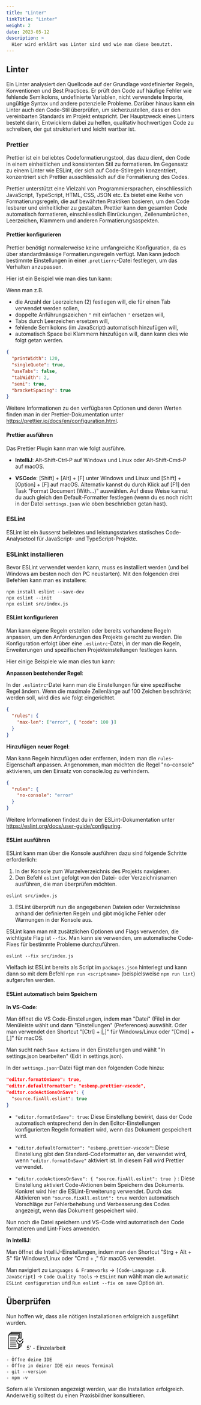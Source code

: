 ```yaml
---
title: "Linter"
linkTitle: "Linter"
weight: 2
date: 2023-05-12
description: >
  Hier wird erklärt was Linter sind und wie man diese benutzt.
---
```


## Linter

Ein Linter analysiert den Quellcode auf der Grundlage vordefinierter Regeln, Konventionen und Best Practices. Er prüft den Code auf häufige Fehler wie fehlende Semikolons, undefinierte Variablen, nicht verwendete Importe, ungültige Syntax und andere potenzielle Probleme. Darüber hinaus kann ein Linter auch den Code-Stil überprüfen, um sicherzustellen, dass er den vereinbarten Standards im Projekt entspricht.
Der Hauptzweck eines Linters besteht darin, Entwicklern dabei zu helfen, qualitativ hochwertigen Code zu schreiben, der gut strukturiert und leicht wartbar ist.

### Prettier

Prettier ist ein beliebtes Codeformatierungstool, das dazu dient, den Code in einem einheitlichen und konsistenten Stil zu formatieren. Im Gegensatz zu einem Linter wie ESLint, der sich auf Code-Stilregeln konzentriert, konzentriert sich Prettier ausschliesslich auf die Formatierung des Codes.

Prettier unterstützt eine Vielzahl von Programmiersprachen, einschliesslich JavaScript, TypeScript, HTML, CSS, JSON etc.
Es bietet eine Reihe von Formatierungsregeln, die auf bewährten Praktiken basieren, um den Code lesbarer und einheitlicher zu gestalten.
Prettier kann den gesamten Code automatisch formatieren, einschliesslich Einrückungen, Zeilenumbrüchen, Leerzeichen, Klammern und anderen Formatierungsaspekten.

#### Prettier konfigurieren

Prettier benötigt normalerweise keine umfangreiche Konfiguration, da es über standardmässige Formatierungsregeln verfügt. Man kann jedoch bestimmte Einstellungen in einer .`prettierrc`-Datei festlegen, um das Verhalten anzupassen.

Hier ist ein Beispiel wie man dies tun kann:

Wenn man z.B.

- die Anzahl der Leerzeichen (2) festlegen will, die für einen Tab verwendet werden sollen,
- doppelte Anführungszeichen `"` mit einfachen `'` ersetzen will,
- Tabs durch Leerzeichen ersetzen will,
- fehlende Semikolons (im JavaScript) automatisch hinzufügen will,
- automatisch Space bei Klammern hinzufügen will,
  dann kann dies wie folgt getan werden.

```json
{
  "printWidth": 120,
  "singleQuote": true,
  "useTabs": false,
  "tabWidth": 2,
  "semi": true,
  "bracketSpacing": true
}
```

Weitere Informationen zu den verfügbaren Optionen und deren Werten finden man in der Prettier-Dokumentation unter https://prettier.io/docs/en/configuration.html.

#### Prettier ausführen

Das Prettier Plugin kann man wie folgt ausführe.

- **IntelliJ**: Alt-Shift-Ctrl-P auf Windows und Linux oder Alt-Shift-Cmd-P auf macOS.

- **VSCode**: [Shift] + [Alt] + [F] unter Windows und Linux und [Shift] + [Option] + [F] auf macOS. Alternativ kannst du durch Klick auf [F1] den Task "Format Document (With...)" auswählen. Auf diese Weise kannst du auch gleich den Default-Formatter festlegen (wenn du es noch nicht in der Datei `settings.json` wie oben beschrieben getan hast).

### ESLint

ESLint ist ein äusserst beliebtes und leistungsstarkes statisches Code-Analysetool für JavaScript- und TypeScript-Projekte.

### ESLinkt installieren

Bevor ESLint verwendet werden kann, muss es installiert werden (und bei Windows am besten noch den PC neustarten).
Mit den folgenden drei Befehlen kann man es installere:

```shell
npm install eslint --save-dev
npx eslint --init
npx eslint src/index.js
```

#### ESLint konfigurieren

Man kann eigene Regeln erstellen oder bereits vorhandene Regeln anpassen, um den Anforderungen des Projekts gerecht zu werden.
Die Konfiguration erfolgt über eine `.eslintrc`-Datei, in der man die Regeln, Erweiterungen und spezifischen Projekteinstellungen festlegen kann.

Hier einige Beispiele wie man dies tun kann:

**Anpassen bestehender Regel**:

In der `.eslintrc`-Datei kann man die Einstellungen für eine spezifische Regel ändern. Wenn die maximale Zeilenlänge auf 100 Zeichen beschränkt werden soll, wird dies wie folgt eingerichtet.

```json
{
  "rules": {
    "max-len": ["error", { "code": 100 }]
  }
}
```

**Hinzufügen neuer Regel**:

Man kann Regeln hinzufügen oder entfernen, indem man die `rules`-Eigenschaft anpassen. Angenommen, man möchten die Regel "no-console" aktivieren, um den Einsatz von console.log zu verhindern.

```json
{
  "rules": {
    "no-console": "error"
  }
}
```

Weitere Informationen findest du in der ESLint-Dokumentation unter https://eslint.org/docs/user-guide/configuring.

#### ESLint ausführen

ESLint kann man über die Konsole ausführen dazu sind folgende Schritte erforderlich:

1. In der Konsole zum Wurzelverzeichnis des Projekts navigieren.
2. Den Befehl `eslint` gefolgt von den Datei- oder Verzeichnisnamen ausführen, die man überprüfen möchten.

```shell
eslint src/index.js
```

3. ESLint überprüft nun die angegebenen Dateien oder Verzeichnisse anhand der definierten Regeln und gibt mögliche Fehler oder Warnungen in der Konsole aus.

ESLint kann man mit zusätzlichen Optionen und Flags verwenden, die wichtigste Flag ist `--fix`. Man kann sie verwenden, um automatische Code-Fixes für bestimmte Probleme durchzuführen.

```shell
eslint --fix src/index.js
```

Vielfach ist ESLint bereits als Script im `packages.json` hinterlegt und kann dann so mit dem Befehl `npm run <scriptname>` (beispielsweise `npm run lint`) aufgerufen werden.

#### ESLint automatisch beim Speichern

**In VS-Code**:

Man öffnet die VS Code-Einstellungen, indem man "Datei" (File) in der Menüleiste wählt und dann "Einstellungen" (Preferences) auswählt. Oder man verwendet den Shortcut "[Ctrl] + [,]" für Windows/Linux oder "[Cmd] + [,]" für macOS.

Man sucht nach `Save Actions` in den Einstellungen und wählt "In settings.json bearbeiten" (Edit in settings.json).

In der `settings.json`-Datei fügt man den folgenden Code hinzu:

```json
"editor.formatOnSave": true,
"editor.defaultFormatter": "esbenp.prettier-vscode",
"editor.codeActionsOnSave": {
  "source.fixAll.eslint": true
}
```

- `"editor.formatOnSave": true`: Diese Einstellung bewirkt, dass der Code automatisch entsprechend den in den Editor-Einstellungen konfigurierten Regeln formatiert wird, wenn das Dokument gespeichert wird.

- `"editor.defaultFormatter": "esbenp.prettier-vscode"`: Diese Einstellung gibt den Standard-Codeformatter an, der verwendet wird, wenn `"editor.formatOnSave"` aktiviert ist. In diesem Fall wird Prettier verwendet.

- `"editor.codeActionsOnSave": { "source.fixAll.eslint": true }` : Diese Einstellung aktiviert Code-Aktionen beim Speichern des Dokuments. Konkret wird hier die ESLint-Erweiterung verwendet. Durch das Aktivieren von `"source.fixAll.eslint": true` werden automatisch Vorschläge zur Fehlerbehebung und Verbesserung des Codes angezeigt, wenn das Dokument gespeichert wird.

Nun noch die Datei speichern und VS-Code wird automatisch den Code formatieren und Lint-Fixes anwenden.

**In IntelliJ**:

Man öffnet die IntelliJ-Einstellungen, indem man den Shortcut "Strg + Alt + S" für Windows/Linux oder "Cmd + ," für macOS verwendet.

Man navigiert zu `Languages & Frameworks` -> `[Code-Language z.B. JavaScript]` -> `Code Quality Tools` -> `ESLint` nun wählt man die `Automatic ESLint configuration` und `Run eslint --fix on save` Option an.

## Überprüfen

Nun hoffen wir, dass alle nötigen Installationen erfolgreich ausgeführt wurden.

![task5](/images/task.png) 5' - Einzelarbeit

    - Öffne deine IDE
    - Öffne in deiner IDE ein neues Terminal
    - git --version
    - npm -v

Sofern alle Versionen angezeigt werden, war die Installation erfolgreich. Anderweitig solltest du einen Praxisbildner konsultieren.
